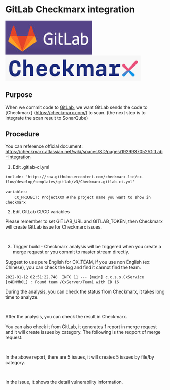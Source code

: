 # GitLab Checkmarx integration


![GitLab](/images/software/logo/GitLab_logo.webp)
![Checkmarx](/images/software/logo/Checkmarx_logo.png)

## Purpose
When we commit code to [GitLab](https://gitlab.com/), we want GitLab sends the code to [Checkmarx] (https://checkmarx.com/) to scan. (the next step is to integrate the scan result to SonarQube)

## Procedure

You can reference official document: https://checkmarx.atlassian.net/wiki/spaces/SD/pages/1929937052/GitLab+Integration</p>

1. Edit .gitlab-ci.yml

<!-- wp:code -->
<pre class="wp-block-code"><code>include: 'https://raw.githubusercontent.com/checkmarx-ltd/cx-flow/develop/templates/gitlab/v3/Checkmarx.gitlab-ci.yml'

variables:
    CX_PROJECT: ProjectXXX #The project name you want to show in Checkmarx
</code></pre>
<!-- /wp:code -->

2. Edit GitLab CI/CD variables

Please remember to set GITLAB_URL and GITLAB_TOKEN, then Checkmarx will create GitLab issue for Checkmarx issues.

<a href="https://dennys.files.wordpress.com/2022/01/image-4.png"><img src="https://dennys.files.wordpress.com/2022/01/image-4.png?w=1024" alt="" class="wp-image-181"/></a>

3. Trigger build - Checkmarx analysis will be triggered when you create a merge request or you commit to master stream directly.

Suggest to use pure English for CX_TEAM, if you use non English (ex: Chinese), you can check the log and find it cannot find the team.

    2022-01-12 02:51:22.748  INFO 11 --- [main] c.c.s.s.CxService [x4DNMhOL] : Found team /CxServer/Team1 with ID 16

During the analysis, you can check the status from Checkmarx, it takes long time to analyze.

<a href="https://dennys.files.wordpress.com/2022/01/image-6.png"><img src="https://dennys.files.wordpress.com/2022/01/image-6.png?w=1024" alt="" class="wp-image-193"/></a>

After the analysis, you can check the result in Checkmarx.

You can also check it from GitLab, it generates 1 report in merge request and it will create issues by category. The following is the reqport of merge request.

<a href="https://dennys.files.wordpress.com/2022/01/image-7.png"><img src="https://dennys.files.wordpress.com/2022/01/image-7.png?w=939" alt="" class="wp-image-197"/></a>

In the above report, there are 5 issues, it will creates 5 issues by file/by category.

<a href="https://dennys.files.wordpress.com/2022/01/image-8.png"><img src="https://dennys.files.wordpress.com/2022/01/image-8.png?w=1010" alt="" class="wp-image-199"/></a>

In the issue, it shows the detail vulnerability information.

<a href="https://dennys.files.wordpress.com/2022/01/image-9.png"><img src="https://dennys.files.wordpress.com/2022/01/image-9.png?w=1024" alt="" class="wp-image-201"/></a>

